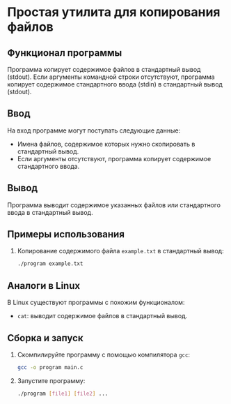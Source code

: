# Простая утилита для копирования файлов

## Функционал программы

Программа копирует содержимое файлов в стандартный вывод (stdout). Если аргументы командной строки отсутствуют, программа копирует содержимое стандартного ввода (stdin) в стандартный вывод (stdout).

## Ввод

На вход программе могут поступать следующие данные:
- Имена файлов, содержимое которых нужно скопировать в стандартный вывод.
- Если аргументы отсутствуют, программа копирует содержимое стандартного ввода.

## Вывод

Программа выводит содержимое указанных файлов или стандартного ввода в стандартный вывод.

## Примеры использования

1. Копирование содержимого файла `example.txt` в стандартный вывод:
    ```sh
    ./program example.txt
    ```

## Аналоги в Linux

В Linux существуют программы с похожим функционалом:
- `cat`: выводит содержимое файлов в стандартный вывод.

## Сборка и запуск

1. Скомпилируйте программу с помощью компилятора `gcc`:
    ```sh
    gcc -o program main.c
    ```

2. Запустите программу:
    ```sh
    ./program [file1] [file2] ...
    ```
